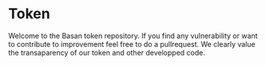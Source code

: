 # Token
Welcome to the Basan token repository. If you find any vulnerability or want to contribute to improvement feel free to do a pullrequest.
We clearly value the transaparency of our token and other developped code.
